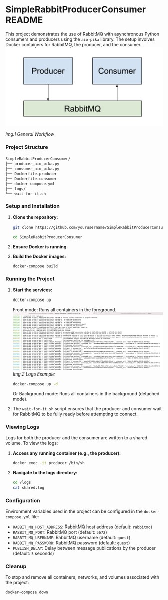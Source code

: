 # SimpleRabbitProducerConsumer README 

This project demonstrates the use of RabbitMQ with asynchronous Python consumers and producers using the `aio-pika` library. The setup involves Docker containers for RabbitMQ, the producer, and the consumer.
![General Workflow](img/workflow.png)

*Img.1 General Workflow*

### Project Structure

```
SimpleRabbitProducerConsumer/
├── producer_aio_pika.py
├── consumer_aio_pika.py
├── Dockerfile.producer
├── Dockerfile.consumer
├── docker-compose.yml
├── logs/
└── wait-for-it.sh
```


### Setup and Installation

1. **Clone the repository:**
   ```sh
   git clone https://github.com/yourusername/SimpleRabbitProducerConsumer.git
   ```
   
   ```sh
   cd SimpleRabbitProducerConsumer
   ```
2. **Ensure Docker is running.**

3. **Build the Docker images:**
   ```sh
   docker-compose build
   ```

### Running the Project

1. **Start the services:**
   
   ```sh
   docker-compose up
   ```
   Front mode: Runs all containers in the foreground.
   ![Logs Example](img/logs.png)
   *Img.2 Logs Example*

   
   ```sh
   docker-compose up -d
   ```
   Or Background mode: Runs all containers in the background (detached mode).
2. The `wait-for-it.sh` script ensures that the producer and consumer wait for RabbitMQ to be fully ready before attempting to connect.

### Viewing Logs

Logs for both the producer and the consumer are written to a shared volume. To view the logs:

1. **Access any running container (e.g., the producer):**
   ```sh
   docker exec -it producer /bin/sh
   ```

2. **Navigate to the logs directory:**
   ```sh
   cd /logs
   cat shared.log
   ```

### Configuration

Environment variables used in the project can be configured in the `docker-compose.yml` file:

- `RABBIT_MQ_HOST_ADDRESS`: RabbitMQ host address (default: `rabbitmq`)
- `RABBIT_MQ_PORT`: RabbitMQ port (default: `5672`)
- `RABBIT_MQ_USERNAME`: RabbitMQ username (default: `guest`)
- `RABBIT_MQ_PASSWORD`: RabbitMQ password (default: `guest`)
- `PUBLISH_DELAY`: Delay between message publications by the producer (default: `5` seconds)


### Cleanup

To stop and remove all containers, networks, and volumes associated with the project:

```sh
docker-compose down
```
